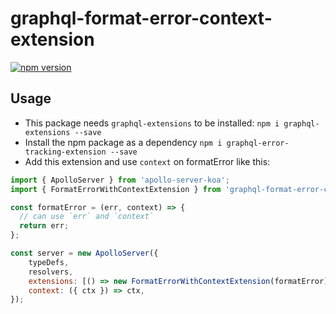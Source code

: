 graphql-format-error-context-extension
================================

[![npm version](http://img.shields.io/npm/v/graphql-format-error-context-extension.svg?style=flat)](https://npmjs.org/package/graphql-format-error-context-extension "View this project on npm")

## Usage

* This package needs `graphql-extensions` to be installed: `npm i graphql-extensions --save`
* Install the npm package as a dependency `npm i graphql-error-tracking-extension --save`
* Add this extension and use `context` on formatError like this:

```js
import { ApolloServer } from 'apollo-server-koa';
import { FormatErrorWithContextExtension } from 'graphql-format-error-context-extension';

const formatError = (err, context) => {
  // can use `err` and `context`
  return err;
};

const server = new ApolloServer({
    typeDefs,
    resolvers,
    extensions: [() => new FormatErrorWithContextExtension(formatError)],
    context: ({ ctx }) => ctx,
});
```